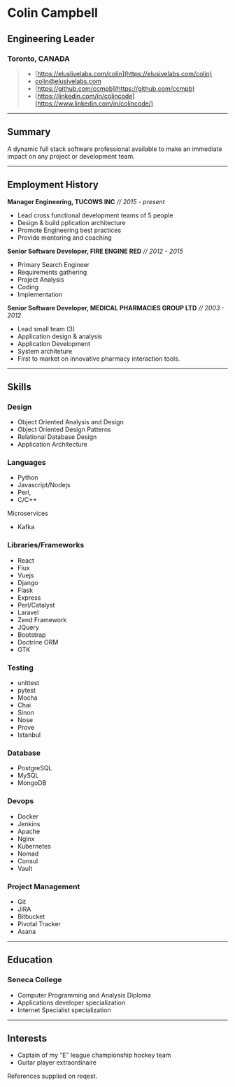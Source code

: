 # Colin Campbell
## Engineering Leader 
### Toronto, CANADA

> * <i class="fas fa-desktop"></i> [https://eluslivelabs.com/colin](https://elusivelabs.com/colin)
> * <i class="fas fa-envelope"></i> [colin@elusivelabs.com](mailto:colin@elusivelabs.com)
> * <i class="fab fa-github"></i> [https://github.com/ccmpb](https://github.com/ccmpb)
> * <i class="fab fa-linkedin-in"></i> [https://linkedin.com/in/colincode](https://www.linkedin.com/in/colincode/)
<!-- > * <i class="fas fa-phone"></i> (416) 995-9404 -->

---


## Summary
A dynamic full stack software professional available to make an immediate impact on any project or development team.

---

## Employment History

**Manager Engineering, TUCOWS INC**  _// 2015 - present_

* Lead cross functional development teams of 5 people
* Design & build pplication architecture 
* Promote Engineering best practices
* Provide mentoring and coaching

**Senior Software Developer, FIRE ENGINE RED** _// 2012 - 2015_

* Primary Search Engineer
* Requirements gathering 
* Project Analysis
* Coding 
* Implementation

**Senior Software Developer, MEDICAL PHARMACIES GROUP LTD** _// 2003 - 2012_

* Lead small team (3)
* Application design & analysis
* Application Development
* System architeture
* First to market on innovative pharmacy interaction tools.

---

## Skills
### Design
* Object Oriented Analysis and Design
* Object Oriented Design Patterns
* Relational Database Design
* Application Architecture

### Languages
* Python
* Javascript/Nodejs
* Perl, 
* C/C++

Microservices 
* Kafka

### Libraries/Frameworks
* React
* Flux
* Vuejs
* Django
* Flask
* Express
* Perl/Catalyst
* Laravel
* Zend Framework
* JQuery
* Bootstrap
* Doctrine ORM
* GTK

### Testing
* unittest
* pytest
* Mocha
* Chai
* Sinon
* Nose
* Prove
* Istanbul

### Database
* PostgreSQL
* MySQL
* MongoDB

### Devops
* Docker
* Jenkins
* Apache
* Nginx
* Kubernetes
* Nomad
* Consul
* Vault

### Project Management
* Git
* JIRA
* Bitbucket
* Pivotal Tracker
* Asana

---

## Education
### Seneca College
* Computer Programming and Analysis Diploma
* Applications developer specialization 
* Internet Specialist specialization

---

## Interests
* Captain of my “E” league championship hockey team
* Guitar player extraordinaire

References supplied on reqest.
